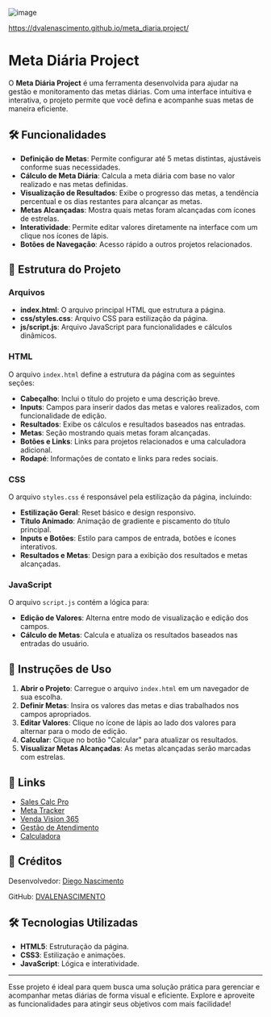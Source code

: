 ![image](https://github.com/user-attachments/assets/50b90535-570b-4558-b4da-aa083bdaca23)

https://dvalenascimento.github.io/meta_diaria.project/

# Meta Diária Project

O **Meta Diária Project** é uma ferramenta desenvolvida para ajudar na gestão e monitoramento das metas diárias. Com uma interface intuitiva e interativa, o projeto permite que você defina e acompanhe suas metas de maneira eficiente.

## 🛠 Funcionalidades

- **Definição de Metas**: Permite configurar até 5 metas distintas, ajustáveis conforme suas necessidades.
- **Cálculo de Meta Diária**: Calcula a meta diária com base no valor realizado e nas metas definidas.
- **Visualização de Resultados**: Exibe o progresso das metas, a tendência percentual e os dias restantes para alcançar as metas.
- **Metas Alcançadas**: Mostra quais metas foram alcançadas com ícones de estrelas.
- **Interatividade**: Permite editar valores diretamente na interface com um clique nos ícones de lápis.
- **Botões de Navegação**: Acesso rápido a outros projetos relacionados.

## 📁 Estrutura do Projeto

### Arquivos

- **index.html**: O arquivo principal HTML que estrutura a página.
- **css/styles.css**: Arquivo CSS para estilização da página.
- **js/script.js**: Arquivo JavaScript para funcionalidades e cálculos dinâmicos.

### HTML

O arquivo `index.html` define a estrutura da página com as seguintes seções:

- **Cabeçalho**: Inclui o título do projeto e uma descrição breve.
- **Inputs**: Campos para inserir dados das metas e valores realizados, com funcionalidade de edição.
- **Resultados**: Exibe os cálculos e resultados baseados nas entradas.
- **Metas**: Seção mostrando quais metas foram alcançadas.
- **Botões e Links**: Links para projetos relacionados e uma calculadora adicional.
- **Rodapé**: Informações de contato e links para redes sociais.

### CSS

O arquivo `styles.css` é responsável pela estilização da página, incluindo:

- **Estilização Geral**: Reset básico e design responsivo.
- **Título Animado**: Animação de gradiente e piscamento do título principal.
- **Inputs e Botões**: Estilo para campos de entrada, botões e ícones interativos.
- **Resultados e Metas**: Design para a exibição dos resultados e metas alcançadas.

### JavaScript

O arquivo `script.js` contém a lógica para:

- **Edição de Valores**: Alterna entre modo de visualização e edição dos campos.
- **Cálculo de Metas**: Calcula e atualiza os resultados baseados nas entradas do usuário.

## 📝 Instruções de Uso

1. **Abrir o Projeto**: Carregue o arquivo `index.html` em um navegador de sua escolha.
2. **Definir Metas**: Insira os valores das metas e dias trabalhados nos campos apropriados.
3. **Editar Valores**: Clique no ícone de lápis ao lado dos valores para alternar para o modo de edição.
4. **Calcular**: Clique no botão "Calcular" para atualizar os resultados.
5. **Visualizar Metas Alcançadas**: As metas alcançadas serão marcadas com estrelas.

## 🔗 Links

- [Sales Calc Pro](https://dvalenascimento.github.io/salesCalc_Pro.project/)
- [Meta Tracker](https://dvalenascimento.github.io/metaTracker.project/)
- [Venda Vision 365](https://dvalenascimento.github.io/vendaVision365.project/)
- [Gestão de Atendimento](https://dvalenascimento.github.io/gestaodeAtendimento.project/)
- [Calculadora](https://dvalenascimento.github.io/calcPro_Plus.Project/)

## 📜 Créditos

Desenvolvedor: [Diego Nascimento](https://www.linkedin.com/in/diego-vale-do-nascimento-48212215b/)

GitHub: [DVALENASCIMENTO](https://github.com/DVALENASCIMENTO)

## 🛠 Tecnologias Utilizadas

- **HTML5**: Estruturação da página.
- **CSS3**: Estilização e animações.
- **JavaScript**: Lógica e interatividade.

---

Esse projeto é ideal para quem busca uma solução prática para gerenciar e acompanhar metas diárias de forma visual e eficiente. Explore e aproveite as funcionalidades para atingir seus objetivos com mais facilidade!
